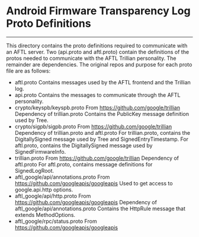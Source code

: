 # Android Firmware Transparency Log Proto Definitions
---

This directory contains the proto definitions required to communicate with an
AFTL server. Two (api.proto and aftl.proto) contain the definitions of the
protos needed to communicate with the AFTL Trillian personality. The remainder
are dependencies. The original repos and purpose for each proto file are as
follows:

* aftl.proto
   <!-- TODO(danielaustin): Add detailed message descriptions. -->
   Contains messages used by the AFTL frontend and the Trillian log.
* api.proto
   <!-- TODO(danielaustin): Add detailed message descriptions. -->
   Contains the messages to communicate through the AFTL personality.
* crypto/keyspb/keyspb.proto
   From https://github.com/google/trillian
   Dependency of trillian.proto
   Contains the PublicKey message definition used by Tree.
* crypto/sigpb/sigpb.proto
   From https://github.com/google/trillian
   Dependency of trillian.proto and aftl.proto
   For trillian.proto, contains the DigitallySigned message used by Tree and
   SignedEntryTimestamp. For aftl.proto, contains the DigitallySigned message
   used by SignedFirmwareInfo.
* trillian.proto
   From https://github.com/google/trillian
   Dependency of aftl.proto
   For aftl.proto, contains message definitions for SignedLogRoot.
* aftl_google/api/annotations.proto
   From https://github.com/googleapis/googleapis
   Used to get access to google.api.http options.
* aftl_google/api/http.proto
   From https://github.com/googleapis/googleapis
   Dependency of aftl_google/api/annotations.proto
   Contains the HttpRule message that extends MethodOptions.
* aftl_google/rpc/status.proto
   From https://github.com/googleapis/googleapis
